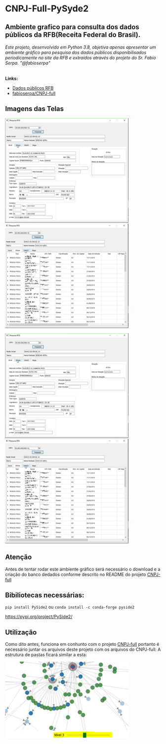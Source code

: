 # CNPJ-Full-PySyde2
## Ambiente grafico para consulta dos dados públicos da RFB(Receita Federal do Brasil).
###### Este projeto, desenvolvido em Python 3.8, objetiva apenas apresentar um ambiente gráfico para pesquisa dos dados públicos disponibilisados periodicamente no site da RFB e extraídos através do projeto do Sr. Fabio Serpa. "@fabioserpa"
 

**Links:**
* [Dados públicos RFB](http://receita.economia.gov.br/orientacao/tributaria/cadastros/cadastro-nacional-de-pessoas-juridicas-cnpj/dados-publicos-cnpj)
* [fabioserpa/CNPJ-full](https://github.com/fabioserpa/CNPJ-full)

## Imagens das Telas

<p float="left">
  <img src="imagens/imagem1.png" width="400" />
  &#32;
  <img src="imagens/imagem2.png" width="400" /> 
</p>

&#32;

<p float="left">
  <img src="imagens/imagem1.png" width="400" />
  &#32;
  <img src="imagens/imagem2.png" width="400" /> 
</p>

## **Atenção**
Antes de tentar rodar este ambiente gráfico será necessário o download e a criação do banco dedados conforme descrito no README do projeto [CNPJ-full](https://github.com/fabioserpa/CNPJ-full)

## Bibiliotecas necessárias:
`pip install PySide2`
ou 
`conda install -c conda-forge pyside2`

https://pypi.org/project/PySide2/

## Utilização
Como dito antes, funciona em conhunto com o projeto [CNPJ-full](https://github.com/fabioserpa/CNPJ-full) portanto é necessário juntar os arquivos deste projeto com os arquivos do CNPJ-full: A estrutura de pastas ficará similar a esta:
<p float="left">
  <img src="imagens/imagem6.png" width="400" />
</p>


##

